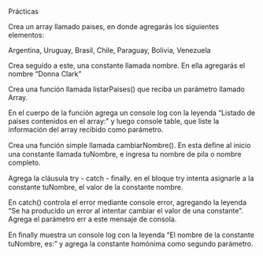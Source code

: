 Prácticas

Crea un array llamado paises, en donde agregarás los siguientes elementos:

Argentina, Uruguay, Brasil, Chile, Paraguay, Bolivia, Venezuela

Crea seguido a este, una constante llamada nombre. En ella agregarás el nombre “Donna Clark”

Crea una función llamada listarPaises() que reciba un parámetro llamado Array.

En el cuerpo de la función agrega un console log con la leyenda “Listado de países contenidos  en el array:” y luego console table, que liste la información del array recibido como parámetro.

Crea una función simple llamada cambiarNombre(). En esta deﬁne al inicio una constante llamada tuNombre, e ingresa tu nombre de pila o nombre completo.

Agrega la cláusula try - catch - ﬁnally. en el bloque try intenta asignarle a la constante tuNombre, el valor de la constante nombre.

En catch() controla el error mediante console error, agregando la leyenda “Se ha producido un  error al intentar cambiar el valor de una constante”. Agrega el parámetro err a este mensaje de  consola.

En ﬁnally muestra un console log con la leyenda “El nombre de la constante tuNombre, es:” y  agrega la constante homónima como segundo parámetro.

